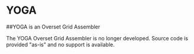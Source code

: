 # YOGA

##YOGA is an Overset Grid Assembler

The YOGA Overset Grid Assembler is no longer developed.  Source code is provided "as-is" and no support is available.
